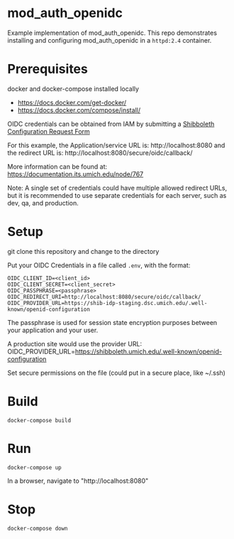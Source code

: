 # mod_auth_openidc

Example implementation of mod_auth_openidc. This repo demonstrates installing and configuring mod_auth_openidc in a `httpd:2.4` container.

# Prerequisites
docker and docker-compose installed locally
- https://docs.docker.com/get-docker/
- https://docs.docker.com/compose/install/

OIDC credentials can be obtained from IAM by submitting a [Shibboleth Configuration Request Form](https://its.umich.edu/accounts-access/shibboleth/configuration-request-form)

For this example, the Application/service URL is:
http://localhost:8080
and the redirect URL is:
http://localhost:8080/secure/oidc/callback/

More information can be found at:
https://documentation.its.umich.edu/node/767

Note: A single set of credentials could have multiple allowed redirect URLs, but it is recommended to use separate credentials for each server, such as dev, qa, and production.

# Setup
git clone this repository and change to the directory

Put your OIDC Credentials in a file called `.env`, with the format:   

```shell
OIDC_CLIENT_ID=<client_id>
OIDC_CLIENT_SECRET=<client_secret>
OIDC_PASSPHRASE=<passphrase>
OIDC_REDIRECT_URI=http://localhost:8080/secure/oidc/callback/
OIDC_PROVIDER_URL=https://shib-idp-staging.dsc.umich.edu/.well-known/openid-configuration
```
The passphrase is used for session state encryption purposes between your application and your user.

A production site would use the provider URL:
OIDC_PROVIDER_URL=https://shibboleth.umich.edu/.well-known/openid-configuration

Set secure permissions on the file (could put in a secure place, like ~/.ssh)


# Build

```shell
docker-compose build
```


# Run
```shell
docker-compose up
```

In a browser, navigate to "http://localhost:8080"


# Stop
```shell
docker-compose down
```
